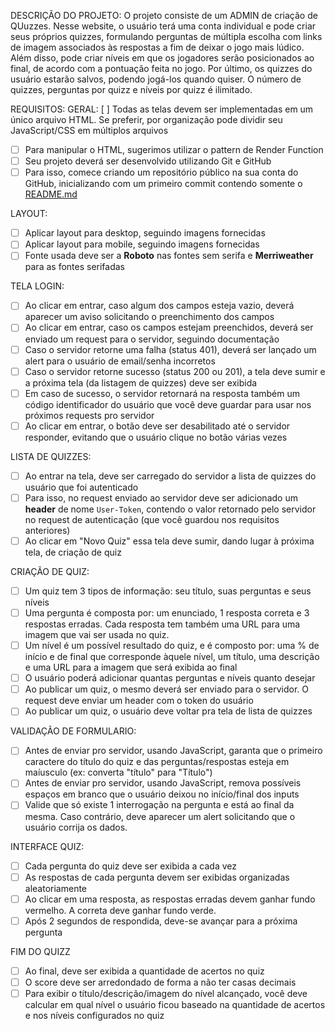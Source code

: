 DESCRIÇÃO DO PROJETO:
 O projeto consiste de um ADMIN de criação de QUuzzes. Nesse website, o usuário terá uma conta individual e pode criar seus próprios quizzes, formulando perguntas de múltipla escolha com links de imagem associados às respostas a fim de deixar o jogo mais lúdico. Além disso, pode criar níveis em que os jogadores serão posicionados ao final, de acordo com a pontuação feita no jogo. Por último, os quizzes do usuário estarão salvos, podendo jogá-los quando quiser. O número de quizzes, perguntas por quizz e níveis por quizz é ilimitado.

REQUISITOS:
GERAL:
[ ]  Todas as telas devem ser implementadas em um único arquivo HTML. Se preferir, por organização pode dividir seu JavaScript/CSS em múltiplos arquivos
- [ ]  Para manipular o HTML, sugerimos utilizar o pattern de Render Function
- [ ]  Seu projeto deverá ser desenvolvido utilizando Git e GitHub
- [ ]  Para isso, comece criando um repositório público na sua conta do GitHub, inicializando com um primeiro commit contendo somente o [README.md](http://readme.md)

LAYOUT:
- [ ]  Aplicar layout para desktop, seguindo imagens fornecidas
- [ ]  Aplicar layout para mobile, seguindo imagens fornecidas
- [ ]  Fonte usada deve ser a **Roboto** nas fontes sem serifa e **Merriweather** para as fontes serifadas

TELA LOGIN:
- [ ]  Ao clicar em entrar, caso algum dos campos esteja vazio, deverá aparecer um aviso solicitando o preenchimento dos campos
- [ ]  Ao clicar em entrar, caso os campos estejam preenchidos, deverá ser enviado um request para o servidor, seguindo documentação
- [ ]  Caso o servidor retorne uma falha (status 401), deverá ser lançado um alert para o usuário de email/senha incorretos
- [ ]  Caso o servidor retorne sucesso (status 200 ou 201), a tela deve sumir e a próxima tela (da listagem de quizzes) deve ser exibida
- [ ]  Em caso de sucesso, o servidor retornará na resposta também um código identificador do usuário que você deve guardar para usar nos próximos requests pro servidor
- [ ]  Ao clicar em entrar, o botão deve ser desabilitado até o servidor responder, evitando que o usuário clique no botão várias vezes

LISTA DE QUIZZES:

- [ ]  Ao entrar na tela, deve ser carregado do servidor a lista de quizzes do usuário que foi autenticado
- [ ]  Para isso, no request enviado ao servidor deve ser adicionado um **header** de nome `User-Token`, contendo o valor retornado pelo servidor no request de autenticação (que você guardou nos requisitos anteriores)
- [ ]  Ao clicar em "Novo Quiz" essa tela deve sumir, dando lugar à próxima tela, de criação de quiz

CRIAÇÃO DE QUIZ:
- [ ]  Um quiz tem 3 tipos de informação: seu título, suas perguntas e seus níveis
- [ ]  Uma pergunta é composta por: um enunciado, 1 resposta correta e 3 respostas erradas. Cada resposta tem também uma URL para uma imagem que vai ser usada no quiz.
- [ ]  Um nível é um possível resultado do quiz, e é composto por: uma % de início e de final que corresponde àquele nível, um título, uma descrição e uma URL para a imagem que será exibida ao final
- [ ]  O usuário poderá adicionar quantas perguntas e níveis quanto desejar
- [ ]  Ao publicar um quiz, o mesmo deverá ser enviado para o servidor. O request deve enviar um header com o token do usuário
- [ ]  Ao publicar um quiz, o usuário deve voltar pra tela de lista de quizzes

VALIDAÇÃO DE FORMULARIO:
- [ ]  Antes de enviar pro servidor, usando JavaScript, garanta que o primeiro caractere do título do quiz e das perguntas/respostas esteja em maíusculo (ex: converta "título" para "Título")
- [ ]  Antes de enviar pro servidor, usando JavaScript, remova possíveis espaços em branco que o usuário deixou no início/final dos inputs
- [ ]  Valide que só existe 1 interrogação na pergunta e está ao final da mesma. Caso contrário, deve aparecer um alert solicitando que o usuário corrija os dados.

 INTERFACE QUIZ:

- [ ]  Cada pergunta do quiz deve ser exibida a cada vez
- [ ]  As respostas de cada pergunta devem ser exibidas organizadas aleatoriamente
- [ ]  Ao clicar em uma resposta, as respostas erradas devem ganhar fundo vermelho. A correta deve ganhar fundo verde.
- [ ]  Após 2 segundos de respondida, deve-se avançar para a próxima pergunta

FIM DO QUIZZ
- [ ]  Ao final, deve ser exibida a quantidade de acertos no quiz
- [ ]  O score deve ser arredondado de forma a não ter casas decimais
- [ ]  Para exibir o título/descrição/imagem do nível alcançado, você deve calcular em qual nível o usuário ficou baseado na quantidade de acertos e nos níveis configurados no quiz

